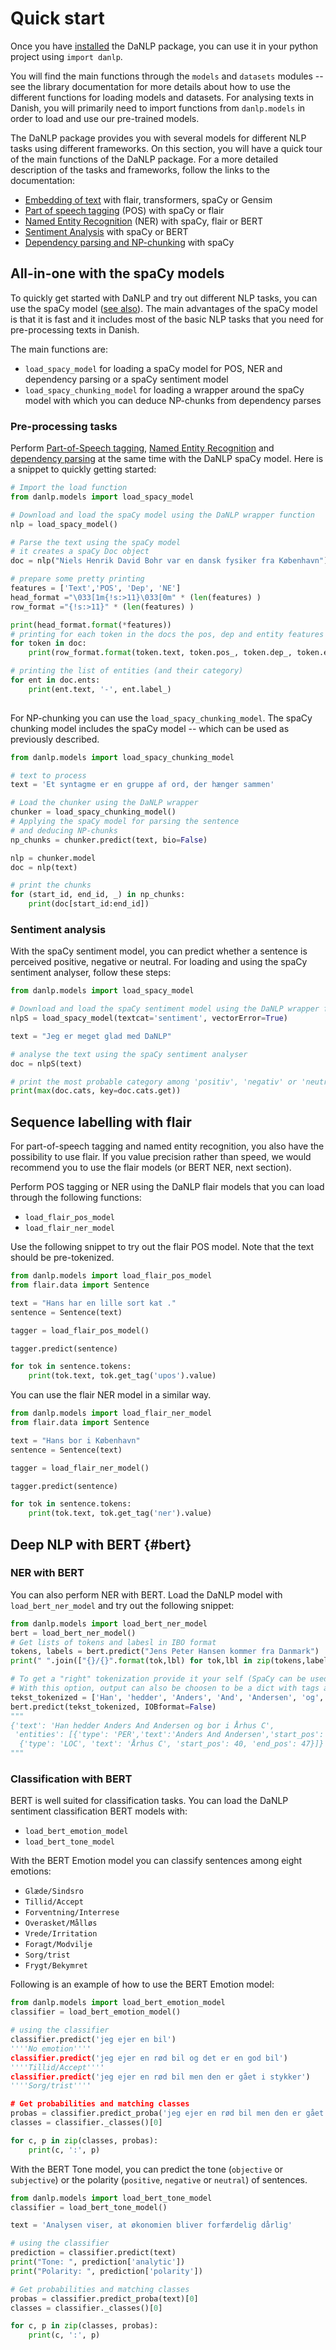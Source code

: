Quick start
===========

Once you have [installed](installation.md) the DaNLP package, you can use it in your python project using `import danlp`. 

You will find the main functions through the `models` and `datasets` modules -- see the library documentation for more details about how to use the different functions for loading models and datasets. 
For analysing texts in Danish, you will primarily need to import functions from `danlp.models` in order to load and use our pre-trained models. 

The DaNLP package provides you with several models for different NLP tasks using different frameworks. 
On this section, you will have a quick tour of the main functions of the DaNLP package. 
For a more detailed description of the tasks and frameworks, follow the links to the documentation: 

*  [Embedding of text](../tasks/embeddings.md) with flair, transformers, spaCy or Gensim
*  [Part of speech tagging](../tasks/pos.md) (POS) with spaCy or flair
*  [Named Entity Recognition](../tasks/ner.md) (NER) with spaCy, flair or BERT
*  [Sentiment Analysis](../tasks/sentiment_analysis.md) with spaCy or BERT
*  [Dependency parsing and NP-chunking](../tasks/dependency.md) with spaCy


## All-in-one with the spaCy models

To quickly get started with DaNLP and try out different NLP tasks, you can use the spaCy model ([see also](../frameworks/spacy.md)). The main advantages of the spaCy model is that it is fast and it includes most of the basic NLP tasks that you need for pre-processing texts in Danish. 

The main functions are:  

* `load_spacy_model` for loading a spaCy model for POS, NER and dependency parsing or a spaCy sentiment model
* `load_spacy_chunking_model` for loading a wrapper around the spaCy model with which you can deduce NP-chunks from dependency parses

### Pre-processing tasks

Perform [Part-of-Speech tagging](../tasks/pos.md), [Named Entity Recognition](../tasks/ner.md) and [dependency parsing](../tasks/dependency.md) at the same time with the DaNLP spaCy model.
Here is a snippet to quickly getting started: 

```python
# Import the load function
from danlp.models import load_spacy_model

# Download and load the spaCy model using the DaNLP wrapper function
nlp = load_spacy_model()

# Parse the text using the spaCy model 
# it creates a spaCy Doc object
doc = nlp("Niels Henrik David Bohr var en dansk fysiker fra København")

# prepare some pretty printing
features = ['Text','POS', 'Dep', 'NE']
head_format ="\033[1m{!s:>11}\033[0m" * (len(features) )
row_format ="{!s:>11}" * (len(features) )

print(head_format.format(*features))
# printing for each token in the docs the pos, dep and entity features
for token in doc:
    print(row_format.format(token.text, token.pos_, token.dep_, token.ent_type_))

# printing the list of entities (and their category)
for ent in doc.ents:
    print(ent.text, '-', ent.label_)
    
```

For NP-chunking you can use the `load_spacy_chunking_model`. 
The spaCy chunking model includes the spaCy model -- which can be used as previously described. 

```python
from danlp.models import load_spacy_chunking_model

# text to process
text = 'Et syntagme er en gruppe af ord, der hænger sammen'

# Load the chunker using the DaNLP wrapper
chunker = load_spacy_chunking_model()
# Applying the spaCy model for parsing the sentence
# and deducing NP-chunks
np_chunks = chunker.predict(text, bio=False)

nlp = chunker.model
doc = nlp(text)

# print the chunks
for (start_id, end_id, _) in np_chunks: 
    print(doc[start_id:end_id])
```


### Sentiment analysis

With the spaCy sentiment model, you can predict whether a sentence is perceived positive, negative or neutral. 
For loading and using the spaCy sentiment analyser, follow these steps: 

```python
from danlp.models import load_spacy_model

# Download and load the spaCy sentiment model using the DaNLP wrapper function
nlpS = load_spacy_model(textcat='sentiment', vectorError=True)

text = "Jeg er meget glad med DaNLP"

# analyse the text using the spaCy sentiment analyser
doc = nlpS(text)

# print the most probable category among 'positiv', 'negativ' or 'neutral'
print(max(doc.cats, key=doc.cats.get))
```


## Sequence labelling with flair

For part-of-speech tagging and named entity recognition, you also have the possibility to use flair. 
If you value precision rather than speed, we would recommend you to use the flair models (or BERT NER, next section). 

Perform POS tagging or NER using the DaNLP flair models that you can load through the following functions:

* `load_flair_pos_model`
* `load_flair_ner_model`

Use the following snippet to try out the flair POS model. Note that the text should be pre-tokenized. 

```python
from danlp.models import load_flair_pos_model
from flair.data import Sentence

text = "Hans har en lille sort kat ."
sentence = Sentence(text)

tagger = load_flair_pos_model()

tagger.predict(sentence)

for tok in sentence.tokens:
    print(tok.text, tok.get_tag('upos').value)

```

You can use the flair NER model in a similar way. 


```python
from danlp.models import load_flair_ner_model
from flair.data import Sentence

text = "Hans bor i København"
sentence = Sentence(text)

tagger = load_flair_ner_model()

tagger.predict(sentence)

for tok in sentence.tokens:
    print(tok.text, tok.get_tag('ner').value)
```

## Deep NLP with BERT {#bert}

### NER with BERT

You can also perform NER with BERT. Load the DaNLP model with `load_bert_ner_model` and try out the following snippet: 

```python
from danlp.models import load_bert_ner_model
bert = load_bert_ner_model()
# Get lists of tokens and labesl in IBO format
tokens, labels = bert.predict("Jens Peter Hansen kommer fra Danmark")
print(" ".join(["{}/{}".format(tok,lbl) for tok,lbl in zip(tokens,labels)]))

# To get a "right" tokenization provide it your self (SpaCy can be used for this) by providing a a list of tokens
# With this option, output can also be choosen to be a dict with tags and position instead of IBO format
tekst_tokenized = ['Han', 'hedder', 'Anders', 'And', 'Andersen', 'og', 'bor', 'i', 'Århus', 'C']
bert.predict(tekst_tokenized, IOBformat=False)
"""
{'text': 'Han hedder Anders And Andersen og bor i Århus C',
 'entities': [{'type': 'PER','text':'Anders And Andersen','start_pos': 11,'end_pos': 30},
  {'type': 'LOC', 'text': 'Århus C', 'start_pos': 40, 'end_pos': 47}]}
"""

```


### Classification with BERT

BERT is well suited for classification tasks. You can load the DaNLP sentiment classification BERT models with:

* `load_bert_emotion_model`
* `load_bert_tone_model`


With the BERT Emotion model you can classify sentences among eight emotions: 

* `Glæde/Sindsro`
* `Tillid/Accept`
* `Forventning/Interrese`
* `Overasket/Målløs`
* `Vrede/Irritation`
* `Foragt/Modvilje`
* `Sorg/trist`
* `Frygt/Bekymret`

Following is an example of how to use the BERT Emotion model:

```python
from danlp.models import load_bert_emotion_model
classifier = load_bert_emotion_model()

# using the classifier
classifier.predict('jeg ejer en bil')
''''No emotion''''
classifier.predict('jeg ejer en rød bil og det er en god bil')
''''Tillid/Accept''''
classifier.predict('jeg ejer en rød bil men den er gået i stykker')
''''Sorg/trist''''

# Get probabilities and matching classes
probas = classifier.predict_proba('jeg ejer en rød bil men den er gået i stykker', no_emotion=False)[0]
classes = classifier._classes()[0]

for c, p in zip(classes, probas):
    print(c, ':', p)
```

With the BERT Tone model, you can predict the tone (`objective` or `subjective`) or the polarity (`positive`, `negative` or `neutral`) of sentences. 


```python
from danlp.models import load_bert_tone_model
classifier = load_bert_tone_model()

text = 'Analysen viser, at økonomien bliver forfærdelig dårlig'

# using the classifier
prediction = classifier.predict(text)
print("Tone: ", prediction['analytic'])
print("Polarity: ", prediction['polarity'])

# Get probabilities and matching classes
probas = classifier.predict_proba(text)[0]
classes = classifier._classes()[0]

for c, p in zip(classes, probas):
    print(c, ':', p)
```



